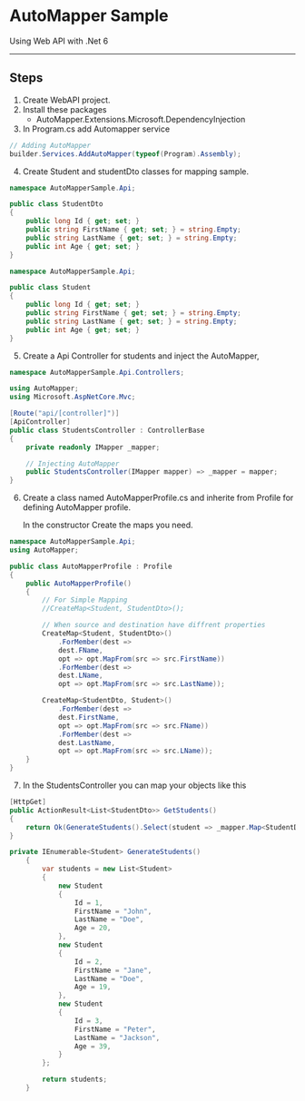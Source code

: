 # AutoMapper Sample
Using Web API with .Net 6

---


## Steps
1. Create WebAPI project.
2. Install these packages
    - AutoMapper.Extensions.Microsoft.DependencyInjection
3. In Program.cs add Automapper service
```C#
// Adding AutoMapper
builder.Services.AddAutoMapper(typeof(Program).Assembly);
```

4. Create Student and studentDto classes for mapping sample.
```c#
namespace AutoMapperSample.Api;

public class StudentDto
{
    public long Id { get; set; }
    public string FirstName { get; set; } = string.Empty;
    public string LastName { get; set; } = string.Empty;
    public int Age { get; set; }
}
```
```c#
namespace AutoMapperSample.Api;

public class Student
{
    public long Id { get; set; }
    public string FirstName { get; set; } = string.Empty;
    public string LastName { get; set; } = string.Empty;
    public int Age { get; set; }
}

```
5. Create a Api Controller for students and inject the AutoMapper,
```C#
namespace AutoMapperSample.Api.Controllers;

using AutoMapper;
using Microsoft.AspNetCore.Mvc;

[Route("api/[controller]")]
[ApiController]
public class StudentsController : ControllerBase
{
    private readonly IMapper _mapper;

    // Injecting AutoMapper
    public StudentsController(IMapper mapper) => _mapper = mapper;
}
```

6. Create a class named AutoMapperProfile.cs and inherite from Profile for defining AutoMapper profile. 

    In the constructor Create the maps you need.
```C#
namespace AutoMapperSample.Api;
using AutoMapper;

public class AutoMapperProfile : Profile
{
	public AutoMapperProfile()
	{
		// For Simple Mapping
		//CreateMap<Student, StudentDto>();

		// When source and destination have diffrent properties
        CreateMap<Student, StudentDto>()
			.ForMember(dest =>
			dest.FName,
			opt => opt.MapFrom(src => src.FirstName))
			.ForMember(dest =>
			dest.LName,
			opt => opt.MapFrom(src => src.LastName));

        CreateMap<StudentDto, Student>()
			.ForMember(dest => 
			dest.FirstName,
			opt => opt.MapFrom(src => src.FName))
            .ForMember(dest =>
            dest.LastName,
            opt => opt.MapFrom(src => src.LName));
    }
}

```
7. In the StudentsController you can map your objects like this
```C#
[HttpGet]
public ActionResult<List<StudentDto>> GetStudents()
{
    return Ok(GenerateStudents().Select(student => _mapper.Map<StudentDto>(student)));
}

private IEnumerable<Student> GenerateStudents()
    {
        var students = new List<Student> 
        {
            new Student
            {
                Id = 1,
                FirstName = "John",
                LastName = "Doe",
                Age = 20,
            },
            new Student
            {
                Id = 2,
                FirstName = "Jane",
                LastName = "Doe",
                Age = 19,
            },
            new Student
            {
                Id = 3,
                FirstName = "Peter",
                LastName = "Jackson",
                Age = 39,
            }
        };

        return students;
    }
```